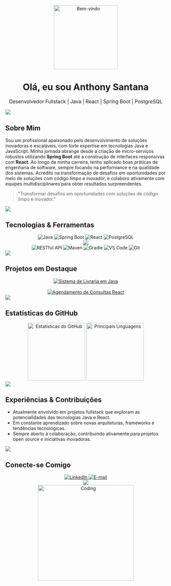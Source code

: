 

<div align="center">
  <!-- Cabeçalho com GIF animado e título -->
  <img src="https://media1.giphy.com/media/v1.Y2lkPTc5MGI3NjExZG1hY2tmdm1wejJkcGR1YzZueDRrbzhjYW0xN2NrdmppOG5ldnVkNSZlcD12MV9pbnRlcm5hbF9naWZfYnlfaWQmY3Q9Zw/78XCFBGOlS6keY1Bil/giphy.gif" alt="Bem-vindo" width="200" />
  <h1>Olá, eu sou Anthony Santana</h1>
  <p style="font-size: 1.1em;">Desenvolvedor Fullstack | Java | React | Spring Boot | PostgreSQL</p>
</div>

  <div>
    <img src="https://user-images.githubusercontent.com/74038190/212284100-561aa473-3905-4a80-b561-0d28506553ee.gif"</img>
    <br>
  </div>

## Sobre Mim

Sou um profissional apaixonado pelo desenvolvimento de soluções inovadoras e escaláveis, com forte expertise em tecnologias Java e JavaScript. Minha jornada abrange desde a criação de micro-serviços robustos utilizando **Spring Boot** até a construção de interfaces responsivas com **React**. Ao longo da minha carreira, tenho aplicado boas práticas de engenharia de software, sempre focando na performance e na qualidade dos sistemas. Acredito na transformação de desafios em oportunidades por meio de soluções com código limpo e inovador, e colaboro ativamente com equipes multidisciplinares para obter resultados surpreendentes.

> "Transformar desafios em oportunidades com soluções de código limpo e inovador." 

  <div>
    <img src="https://user-images.githubusercontent.com/74038190/212284100-561aa473-3905-4a80-b561-0d28506553ee.gif"</img>
    <br>
  </div>

## Tecnologias & Ferramentas

<div align="center">
  <!-- Badges Principais -->
  <img src="https://img.shields.io/badge/Java-ED8B00?style=for-the-badge&logo=java&logoColor=white" alt="Java" />
  <img src="https://img.shields.io/badge/Spring_Boot-6DB33F?style=for-the-badge&logo=spring-boot&logoColor=white" alt="Spring Boot" />
  <img src="https://img.shields.io/badge/React-20232A?style=for-the-badge&logo=react&logoColor=61DAFB" alt="React" />
  <img src="https://img.shields.io/badge/PostgreSQL-316192?style=for-the-badge&logo=postgresql&logoColor=white" alt="PostgreSQL" />

  <div>
    <img src="https://user-images.githubusercontent.com/74038190/212284100-561aa473-3905-4a80-b561-0d28506553ee.gif"</img>
    <br>
  </div>

  <!-- Badges Extras com animações leves -->
  <img src="https://img.shields.io/badge/RESTful_API-007ACC?style=for-the-badge&logo=swagger&logoColor=white" alt="RESTful API" />
  <img src="https://img.shields.io/badge/Maven-3.6+-C71A36?style=for-the-badge&logo=apache-maven&logoColor=white" alt="Maven" />
  <img src="https://img.shields.io/badge/Gradle-6.0+-02303A?style=for-the-badge&logo=gradle&logoColor=white" alt="Gradle" />
  <img src="https://img.shields.io/badge/VS_Code-007ACC?style=for-the-badge&logo=visual-studio-code&logoColor=white" alt="VS Code" />
  <img src="https://img.shields.io/badge/Git-Git-231F20?style=for-the-badge&logo=git&logoColor=white" alt="Git" />
</div>

  <div>
    <img src="https://user-images.githubusercontent.com/74038190/212284100-561aa473-3905-4a80-b561-0d28506553ee.gif"</img>
    <br>
  </div>

## Projetos em Destaque

<div align="center">
  <!-- Animação para os projetos com efeito de digitação -->
  <a href="https://github.com/Anthony-Santana11/projeto1](https://github.com/Anthony-Santana11/Sistema-livraria-Rocketseat" target="_blank">
    <img src="https://readme-typing-svg.herokuapp.com?color=%23ED8B00&size=24&center=true&lines=Projeto+Livraria+em+Java" alt="Sistema de Livraria em Java" />
  </a>
  <br /><br />
  <a href="https://github.com/Anthony-Santana11/Sistema-de-Agendamento" target="_blank">
    <img src="https://readme-typing-svg.herokuapp.com?color=%2361DAFB&size=24&center=true&lines=Sistema+Agendamento+com+React" alt="Agendamento de Consultas React" />
  </a>
</div>

  <div>
    <img src="https://user-images.githubusercontent.com/74038190/212284100-561aa473-3905-4a80-b561-0d28506553ee.gif"</img>
    <br>
  </div>

## Estatísticas do GitHub

<div align="center">
  <!-- Estatísticas modernas com temas animados -->
  <img src="https://github-readme-stats.vercel.app/api?username=Anthony-Santana11&show_icons=true&theme=tokyonight" alt="Estatísticas do GitHub" height="180" />
  <img src="https://github-readme-stats.vercel.app/api/top-langs/?username=Anthony-Santana11&layout=compact&theme=tokyonight" alt="Principais Linguagens" height="180" />
</div>

  <div>
    <img src="https://user-images.githubusercontent.com/74038190/212284100-561aa473-3905-4a80-b561-0d28506553ee.gif"</img>
    <br>
  </div>

## Experiências & Contribuições

-  Atualmente envolvido em projetos fullstack que exploram as potencialidades das tecnologias Java e React.
-  Em constante aprendizado sobre novas arquiteturas, frameworks e tendências tecnológicas.
-  Sempre aberto à colaboração, contribuindo ativamente para projetos open source e iniciativas inovadoras.

  <div>
    <img src="https://user-images.githubusercontent.com/74038190/212284100-561aa473-3905-4a80-b561-0d28506553ee.gif"</img>
    <br>
  </div>

## Conecte-se Comigo

<div align="center">
  <a href="https://www.linkedin.com/in/anthoony/" target="_blank">
    <img src="https://img.shields.io/badge/LinkedIn-0A66C2?style=for-the-badge&logo=linkedin&logoColor=white" alt="LinkedIn" />
  </a>
  <a href="anthonysantana110306@gmail.com">
    <img src="https://img.shields.io/badge/Gmail-D14836?style=for-the-badge&logo=gmail&logoColor=white" alt="E-mail" />
  </a>


  <div>
    <img src="https://user-images.githubusercontent.com/74038190/212284100-561aa473-3905-4a80-b561-0d28506553ee.gif"</img>
    <br>
  </div>

<div align="center">
  <!-- GIF de encerramento para dar o toque final -->
  <img src="https://user-images.githubusercontent.com/74038190/212284158-e840e285-664b-44d7-b79b-e264b5e54825.gif" alt="Coding" width="300" />
</div>

<!-- [Fim do README] -->
